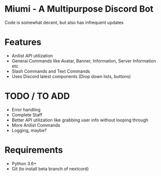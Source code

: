 # Miumi - A Multipurpose Discord Bot
Code is somewhat decent, but also has infrequent updates

# Features
- Anilist API utilization
- General Commands like Avatar, Banner, Information, Server Information etc
- Slash Commands and Text Commands
- Uses Discord latest components (Drop down lists, buttons)

# TODO / TO ADD
- Error handling
- Complete Staff
- Better API utilization like grabbing user info without looping through
- More Anilist Commands
- Logging, maybe?

# Requirements
- Python 3.6+
- Git (to install beta branch of nextcord)
